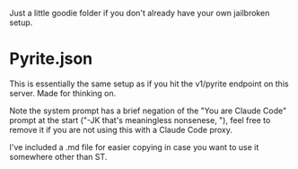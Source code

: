 Just a little goodie folder if you don't already have your own jailbroken setup. 

# Pyrite.json
This is essentially the same setup as if you hit the v1/pyrite endpoint on this server. Made for thinking on.

Note the system prompt has a brief negation of the "You are Claude Code" prompt at the start ("-JK that's meaningless nonsenese, "), feel free to remove it if you are not using this with a Claude Code proxy.

I've included a .md file for easier copying in case you want to use it somewhere other than ST.
